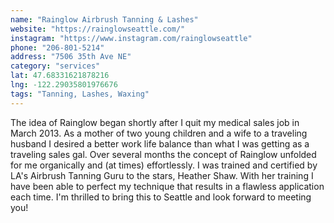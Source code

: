 ```yaml
---
name: "Rainglow Airbrush Tanning & Lashes"
website: "https://rainglowseattle.com/"
instagram: "https://www.instagram.com/rainglowseattle"
phone: "206-801-5214"
address: "7506 35th Ave NE"
category: "services"
lat: 47.68331621878216
lng: -122.29035801976676
tags: "Tanning, Lashes, Waxing"
---
```


The idea of Rainglow began shortly after I quit my medical sales job in March 2013. As a mother of two young children and a wife to a traveling husband I desired a better work life balance than what I was getting as a traveling sales gal.  Over several months the concept of Rainglow unfolded for me organically and (at times) effortlessly.  I was trained and certified by LA's Airbrush Tanning Guru to the stars, Heather Shaw. With her training I have been able to perfect my technique that results in a flawless application each time.  I'm thrilled to bring this to Seattle and look forward to meeting you!